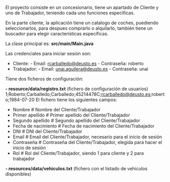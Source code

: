 El proyecto consiste en un concesionario, tiene un apartado de Cliente y uno de Trabajador, teniendo cada uno funciones especificas.

En la parte cliente, la aplicación tiene un catalogo de coches, puediendo seleccionarlos, para despues comprarlo o alquilarlo, también tiene un buscador para elegir características específicas.


La clase principal es: **src/main/Main.java**

Las credenciales para iniciar sesión son:
  - Cliente:
        - Email: rcarballedo@deusto.es
        - Contraseña: roberto 
  - Trabajador:
        - Email: unai.aguilera@deusto.es
        - Contraseña: unai

Tiene dos ficheros de configuración:

**- resource/data/registro.txt** (fichero de configuración de usuarios)
1;Roberto;Carballedo;Carballedo;45214478C;rcarballedo@deusto.es;roberto;1984-07-20
El fichero tiene los siguientes campos:

  - Nombre                               # Nombre del Cliente/Trabajador
  - Primer apellido                      # Primer apellido del Cliente/Trabajador
  - Segundo apellido                     # Segundo apellido del Cliente/Trabajador
  - Fecha de nacimiento                  # Fecha de nacimiento del Cliente/Trabajador
  - DNI                                  # DNI del Cliente/Trabajador
  - Email                                # Email del Cliente/Trabajador, necesario para el inicio de sesión
  - Contraseña                           # Contraseña del Cliente/Trabajador, elegida para hacer el inicio de sesión
  - Rol                                  # Rol del Cliente/Trabajador, siendo 1 para cliente y 2 para trabajador

**- resources/data/vehiculos.txt** (fichero con el listado de vehiculos disponibles)
